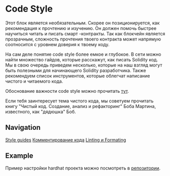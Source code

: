 # Code Style

Этот блок является необязательным. Скорее он позиционируется, как рекомендация к прочтению и изучению. Он должен помочь быстрее научиться читать и писать смарт -контракты. Так как блокчейн является прозрачным, сложность прочтения твоего контракта может напрямую соотносится с уровнем доверия к твоему коду.

На сам деле понятие code style более емкое и глубокое. В сети можно найти множество гайдов, которые расскажут, как писать Solidity код. Мы в свою очередь приведем несколько, которые на наш взгляд могут быть полезными для начинающего Solidity разработчика. Также рекомендуем список инструментов, которые облегчат написание чистого и читаемого кода.

Обоснование важности code style можно прочитать [тут](https://habr.com/ru/company/manychat/blog/468953/).

Если тебя заинтересует тема чистого кода, мы советуем прочитать книгу "Чистый код. Создание, анализ и рефакторинг" Боба Мартина, известного, как "дядюшка" Боб.

## Navigation

[Style guides](./style-guides.md)
[Комментирование кода](./code-comments.md)
[Linting и Formating](./linting-and-formating.md)

## Example

Пример настройки hardhat проекта можно посмотреть в [репозитории](https://github.com/PavelNaydanov/HhStarterKit).
